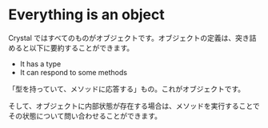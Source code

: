 # Everything is an object

Crystal ではすべてのものがオブジェクトです。オブジェクトの定義は、突き詰めると以下に要約することができます。

* It has a type
* It can respond to some methods

「型を持っていて、メソッドに応答する」もの。これがオブジェクトです。

そして、オブジェクトに内部状態が存在する場合は、メソッドを実行することでその状態について問い合わせることができます。
